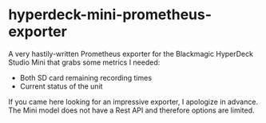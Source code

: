 # hyperdeck-mini-prometheus-exporter

A very hastily-written Prometheus exporter for the Blackmagic HyperDeck Studio Mini that grabs some metrics I needed:
- Both SD card remaining recording times
- Current status of the unit

If you came here looking for an impressive exporter, I apologize in advance. The Mini model does not have a Rest API and therefore options are limited.
